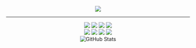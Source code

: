 <div align="center">
  <img src="https://capsule-render.vercel.app/api?type=wave&color=0:8fce00,100:16537e&height=280&section=header&text=SeungJin%20GitHub&fontSize=90&fontColor=ffffff" />
</div>

<hr>


<div align="center">
  <img src="https://img.shields.io/badge/Python-3776AB.svg?style=for-the-badge&logo=Python&logoColor=white"/>
  <img src="https://img.shields.io/badge/Django-092E20.svg?style=for-the-badge&logo=Django&logoColor=white"/>
  <img src="https://img.shields.io/badge/Bootstrap-7952B3.svg?style=for-the-badge&logo=Bootstrap&logoColor=white"/>
  <img src="https://img.shields.io/badge/Streamlit-FF4B4B.svg?style=for-the-badge&logo=Streamlit&logoColor=white"/>

  <br/>
  <img src="https://img.shields.io/badge/Firebase-FFCA28.svg?style=for-the-badge&logo=Firebase&logoColor=black"/>
  <img src="https://img.shields.io/badge/Git-F05032.svg?style=for-the-badge&logo=Git&logoColor=white"/>
  <img src="https://img.shields.io/badge/OpenAI-412991.svg?style=for-the-badge&logo=OpenAI&logoColor=white"/>
  <img src="https://img.shields.io/badge/Notion-000000.svg?style=for-the-badge&logo=Notion&logoColor=white"/>
</div>

<div align="center">
  <img src="https://github-readme-stats.vercel.app/api?username=SeungJin051&show_icons=true&theme=radical" alt="GitHub Stats">
</div>

